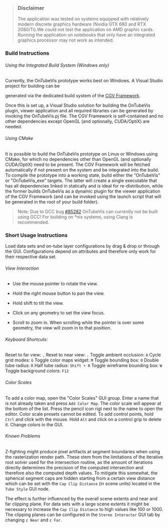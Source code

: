 > ### Disclaimer
> 
> The application was tested on systems equipped with relatively modern discrete graphics hardware (Nvidia GTX 680 and RTX 2080/Ti).We could not test the application on AMD graphic cards. Running the application on notebooks that only have an integrated graphics processor may not work as intended. 

### Build Instructions

###### Using the Integrated Build System (Windows only)

Currently, the OnTubeVis prototype works best on Windows. A Visual Studio project for building can be 

generated via the dedicated build system of the [CGV Framework](https://github.com/sgumhold/cgv/tree/develop).

Once this is set up, a Visual Studio solution for building the OnTubeVis plugin, viewer application and all required libraries can be generated by invoking the OnTubeVis.pj file. The CGV Framework is self-contained and no other dependencies except OpenGL (and optionally, CUDA/OptiX) are needed.

###### Using CMake

It is possible to build the OnTubeVis prototype on Linux or Windows using CMake, for which no dependencies other than OpenGL (and optionally CUDA/OptiX) need to be present. The CGV Framework will be fetched automatically if not present on the system and be integrated into the build. To compile the prototype into a working state, build either the "OnTubeVis" or "OnTubeVis_exe" targets. The latter will create a single executable that has all dependencies linked in statically and is ideal for re-distribution, while the former builds OnTubeVis as a dynamic plugin for the viewer application of the CGV Framework (and can be invoked using the launch script that will be generated in the root of your build folder).

> Note: Due to GCC bug [#85282](https://gcc.gnu.org/bugzilla/show_bug.cgi?id=85282) OnTubeVis can currently not be built using GCC! For building on *nix systems, using Clang is recommended.

### Short Usage Instructions

Load data sets and on-tube layer configurations by drag & drop or through the GUI. Configurations depend on attributes and therefore only work for their respective data set.

###### View Interaction

- Use the mouse pointer to rotate the view.

- Hold the right mouse button to pan the view.

- Hold shift to tilt the view.

- Click on any geometry to set the view focus.

- Scroll to zoom in. When scrolling while the pointer is over some geometry, the view will zoom in to that position.

###### Keyboard Shortcuts:

Reset to far view: `,`
Reset to near view: `.`
Toggle ambient occlusion: `A`
Cycle grid modes: `G`
Toggle color maps widget: `M`
Toggle bounding box: `O`
Double tube radius: `R`
Half tube radius: `Shift + R`
Toggle wireframe bounding box: `W`
Toggle background colors: `F12`

###### Color Scales

To add a color map, open the "Color Scales" GUI group. Enter a name that is not already taken and press `Add Color Map`. The color scale will appear at the bottom of the list. Press the pencil icon rigt next to the name to open the editor. Color scale presets cannot be edited. To add control points, hold `Ctrl` and click with the mouse. Hold `Alt` and click on a control grip to delete it. Change colors in the GUI.

###### Known Problems

Z-fighting might produce pixel artifacts at segment boundaries when using the rasterization render path. These stem from the limitations of the iterative root solver used for the intersection routine, as the amount of iterations directly determines the precision of the computed intersection and therefore also the computed depth values. To mitigate this somewhat, the spherical segment caps are hidden starting from a certain view distance which can be set with the `Cap Clip Distance` (in scene units) located in the `Tube Style` GUI node.

The effect is further influenced by the overall scene extents and near and far clipping plane. For data sets with a large scene extents it might be necessary to increase the `Cap Clip Distance` to high values like 100 or 1000. The clipping planes can be configured in the `Stereo Interactor` GUI tab by changing `z Near` and `z Far`.


